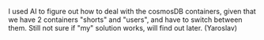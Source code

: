 I used AI to figure out how to deal with the cosmosDB containers, given that we have 2 containers "shorts" and "users", and have to switch between them. Still not sure if "my" solution works, will find out later. (Yaroslav)
